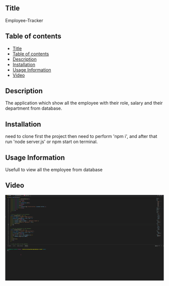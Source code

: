 ## Title
Employee-Tracker

## Table of contents
- [Title](#title)
- [Table of contents](#table-of-contents)
- [Description](#description)
- [Installation](#installation)
- [Usage Information](#usage-information)
- [Video](#video)

## Description
The application which show all the employee with their role, salary and their department from database.

## Installation
need to clone first the project then need to perform 'npm i', and after that run 'node server.js' or npm start on terminal.

## Usage Information
Usefull to view all the employee from database

## Video
![video](img/demo.gif)